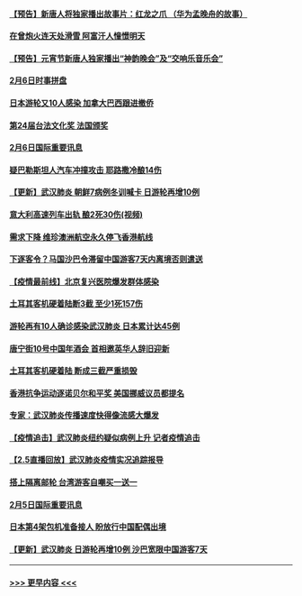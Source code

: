 #### [【预告】新唐人将独家播出故事片：红龙之爪 （华为孟晚舟的故事）](../pages/prog202/a102767728.md?t=02071133) 
#### [在曾炮火连天处滑雪 阿富汗人憧憬明天](../pages/prog202/a102771290.md?t=02071133) 
#### [【预告】元宵节新唐人独家播出“神韵晚会”及“交响乐音乐会”](../pages/prog202/a102767674.md?t=02071133) 
#### [2月6日时事拼盘](../pages/prog202/a102771225.md?t=02071133) 
#### [日本游轮又10人感染 加拿大巴西跟进撤侨](../pages/prog202/a102771084.md?t=02071133) 
#### [第24届台法文化奖 法国颁奖](../pages/prog202/a102771032.md?t=02071133) 
#### [2月6日国际重要讯息](../pages/prog202/a102770794.md?t=02071133) 
#### [疑巴勒斯坦人汽车冲撞攻击 耶路撒冷酿14伤](../pages/prog202/a102770586.md?t=02071133) 
#### [【更新】武汉肺炎 朝鲜7病例冬训喊卡 日游轮再增10例](../pages/prog202/a102770740.md?t=02071133) 
#### [意大利高速列车出轨 酿2死30伤(视频)](../pages/prog202/a102770762.md?t=02071133) 
#### [需求下降 维珍澳洲航空永久停飞香港航线](../pages/prog202/a102770751.md?t=02071133) 
#### [下逐客令？马国沙巴令滞留中国游客7天内离境否则遣送](../pages/prog202/a102770640.md?t=02071133) 
#### [【疫情最前线】北京复兴医院爆发群体感染](../pages/prog202/a102770602.md?t=02071133) 
#### [土耳其客机硬着陆断3截 至少1死157伤](../pages/prog202/a102770508.md?t=02071133) 
#### [游轮再有10人确诊感染武汉肺炎 日本累计达45例](../pages/prog202/a102770476.md?t=02071133) 
#### [唐宁街10号中国年酒会 首相邀英华人辞旧迎新](../pages/prog202/a102770458.md?t=02071133) 
#### [土耳其客机硬着陆 断成三截严重损毁](../pages/prog202/a102770239.md?t=02071133) 
#### [香港抗争运动逐诺贝尔和平奖 美国挪威议员都提名](../pages/prog202/a102770390.md?t=02071133) 
#### [专家：武汉肺炎传播速度快得像流感大爆发](../pages/prog202/a102770132.md?t=02071133) 
#### [【疫情追击】武汉肺炎纽约疑似病例上升 记者疫情追击](../pages/prog202/a102770000.md?t=02071133) 
#### [【2.5直播回放】武汉肺炎疫情实况追踪报导](../pages/prog202/a102769913.md?t=02071133) 
#### [搭上隔离邮轮 台湾游客自嘲买一送一](../pages/prog202/a102769845.md?t=02071133) 
#### [2月5日国际重要讯息](../pages/prog202/a102769821.md?t=02071133) 
#### [日本第4架包机准备接人 盼放行中国配偶出境](../pages/prog202/a102769765.md?t=02071133) 
#### [【更新】武汉肺炎 日游轮再增10例 沙巴宽限中国游客7天](../pages/prog202/a102758911.md?t=02071133) 

----
#### [ >>> 更早内容 <<< ](../indexes/prog202-earlier.md)
